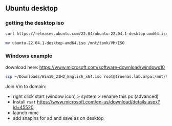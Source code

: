 ## Ubuntu desktop
### getting the desktop iso
```bash
curl https://releases.ubuntu.com/22.04/ubuntu-22.04.1-desktop-amd64.iso -o ubuntu-22.04.1-desktop-amd64.iso
```
```bash
mv ubuntu-22.04.1-desktop-amd64.iso /mnt/tank/VM/ISO
```
### Windows example
download here:
https://www.microsoft.com/software-download/windows10

```bash
scp ~/Downloads/Win10_21H2_English_x64.iso root@truenas.lab.arpa:/mnt/tank/VM/ISO
```

Join Vm to domain:

- right click start (window icon) > system > rename this pc (advanced)
- Install `rsat` https://www.microsoft.com/en-us/download/details.aspx?id=45520
- launch mmc
- add snapins for ad and save as on desktop


